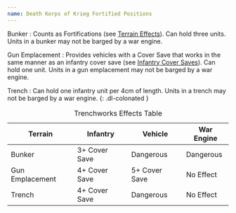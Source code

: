 ```yaml
---
name: Death Korps of Krieg Fortified Positions
---
```

Bunker
: Counts as Fortifications (see [Terrain Effects](/tournament-pack/#terrain-effects)). Can hold three units. Units in a bunker may not be barged by a war engine.

Gun Emplacement
: Provides vehicles with a Cover Save that works in the same manner as an infantry cover save (see [Infantry Cover Saves](/tournament-pack/#infantry-cover-saves)). Can hold one unit. Units in a gun emplacement may not be barged by a war engine.

Trench
: Can hold one infantry unit per 4cm of length. Units in a trench may not be barged by a war engine.
{: .dl-colonated }

<div class="table-responsive">
  <table class="no-margin-bottom table table-borderless table-captioned">
    <caption>Trenchworks Effects Table</caption>
    <thead>
      <tr>
        <th>Terrain</th>
        <th>Infantry</th>
        <th>Vehicle</th>
        <th>War Engine</th>
      </tr>
    </thead>
    <tbody>
      <tr>
        <td>Bunker</td>
        <td>3+ Cover Save</td>
        <td>Dangerous</td>
        <td>Dangerous</td>
      </tr>
      <tr>
        <td>Gun Emplacement</td>
        <td>4+ Cover Save</td>
        <td>5+ Cover Save</td>
        <td>No Effect</td>
      </tr>
      <tr>
        <td>Trench</td>
        <td>4+ Cover Save</td>
        <td>Dangerous</td>
        <td>No Effect</td>
      </tr>
    </tbody>
  </table>
</div>